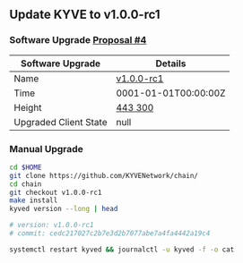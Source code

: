 ## Update KYVE to v1.0.0-rc1
### Software Upgrade [Proposal #4]([https://defund.explorers.guru/proposal/4](https://kyve.explorers.guru/proposal/1))

|Software Upgrade | Details|
|-----------------|--------|
|Name | [v1.0.0-rc1](https://github.com/KYVENetwork/chain/releases/tag/v1.0.0-rc1) |
|Time | 0001-01-01T00:00:00Z |
|Height | [443 300](https://kyve.explorers.guru/block/443300) |
|Upgraded Client State | null |

### Manual Upgrade
```bash
cd $HOME
git clone https://github.com/KYVENetwork/chain/
cd chain
git checkout v1.0.0-rc1
make install
kyved version --long | head

# version: v1.0.0-rc1
# commit: cedc217027c2b7e3d2b7077abe7a4fa4442a19c4

systemctl restart kyved && journalctl -u kyved -f -o cat
```
